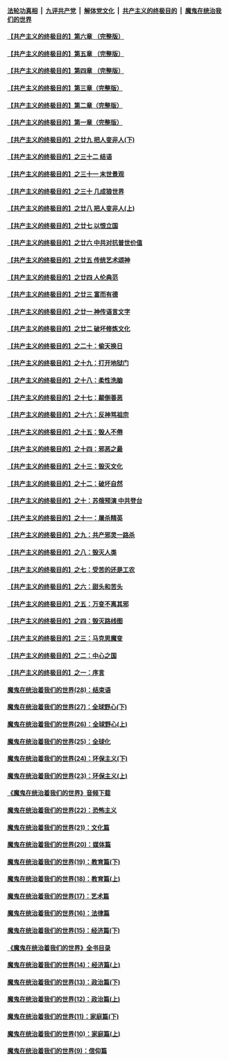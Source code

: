 ####  [法轮功真相](../../../../basic/blob/master/README.md?t=07090031) &nbsp;|&nbsp; [九评共产党](../../../../9ping.md/blob/master/README.md?t=07090031) &nbsp;|&nbsp; [解体党文化](../../../../jtdwh.md/blob/master/README.md?t=07090031)  &nbsp;|&nbsp; [共产主义的终极目的](../../../../gczydzjmd.md/blob/master/README.md?t=07090031) &nbsp;|&nbsp; [魔鬼在统治我们的世界](../../../../mgztzwmdsj.md/blob/master/README.md?t=07090031) 

#### [【共产主义的终极目的】第六章 （完整版）](../pages/nsc422/n11428913.md?t=07090031) 

#### [【共产主义的终极目的】第五章 （完整版）](../pages/nsc422/n11428912.md?t=07090031) 

#### [【共产主义的终极目的】第四章 （完整版）](../pages/nsc422/n11428907.md?t=07090031) 

#### [【共产主义的终极目的】第三章（完整版）](../pages/nsc422/n11428848.md?t=07090031) 

#### [【共产主义的终极目的】第二章（完整版）](../pages/nsc422/n11428831.md?t=07090031) 

#### [【共产主义的终极目的】第一章（完整版）](../pages/nsc422/n11417651.md?t=07090031) 

#### [【共产主义的终极目的】之廿九 把人变非人(下)](../pages/nsc422/n11344140.md?t=07090031) 

#### [【共产主义的终极目的】之三十二 结语](../pages/nsc422/n11360535.md?t=07090031) 

#### [【共产主义的终极目的】之三十一 末世景观](../pages/nsc422/n11351129.md?t=07090031) 

#### [【共产主义的终极目的】之三十 几成狼世界](../pages/nsc422/n11348280.md?t=07090031) 

#### [【共产主义的终极目的】之廿八 把人变非人(上)](../pages/nsc422/n11340492.md?t=07090031) 

#### [【共产主义的终极目的】之廿七 以恨立国](../pages/nsc422/n11336944.md?t=07090031) 

#### [【共产主义的终极目的】之廿六 中共对抗普世价值](../pages/nsc422/n11324785.md?t=07090031) 

#### [【共产主义的终极目的】之廿五 传统艺术颂神](../pages/nsc422/n11296396.md?t=07090031) 

#### [【共产主义的终极目的】之廿四 人伦典范](../pages/nsc422/n11296397.md?t=07090031) 

#### [【共产主义的终极目的】之廿三 富而有德](../pages/nsc422/n11283598.md?t=07090031) 

#### [【共产主义的终极目的】之廿一 神传语言文字](../pages/nsc422/n11263265.md?t=07090031) 

#### [【共产主义的终极目的】之廿二 破坏修炼文化](../pages/nsc422/n11245728.md?t=07090031) 

#### [【共产主义的终极目的】之二十：偷天换日](../pages/nsc422/n11238846.md?t=07090031) 

#### [【共产主义的终极目的】之十九：打开地狱门](../pages/nsc422/n11206376.md?t=07090031) 

#### [【共产主义的终极目的】之十八：柔性洗脑](../pages/nsc422/n11199994.md?t=07090031) 

#### [【共产主义的终极目的】之十七：颠倒善恶](../pages/nsc422/n11179782.md?t=07090031) 

#### [【共产主义的终极目的】之十六：反神骂祖宗](../pages/nsc422/n11166798.md?t=07090031) 

#### [【共产主义的终极目的】之十五：毁人不倦](../pages/nsc422/n11166792.md?t=07090031) 

#### [【共产主义的终极目的】之十四：邪恶之最](../pages/nsc422/n11150249.md?t=07090031) 

#### [【共产主义的终极目的】之十三：毁灭文化](../pages/nsc422/n11135227.md?t=07090031) 

#### [【共产主义的终极目的】之十二：破坏自然](../pages/nsc422/n11135214.md?t=07090031) 

#### [【共产主义的终极目的】之十：苏俄预演 中共登台](../pages/nsc422/n11118424.md?t=07090031) 

#### [【共产主义的终极目的】之十一：屠杀精英](../pages/nsc422/n11118442.md?t=07090031) 

#### [【共产主义的终极目的】之九：共产邪灵一路杀](../pages/nsc422/n11114139.md?t=07090031) 

#### [【共产主义的终极目的】之八：毁灭人类](../pages/nsc422/n11108503.md?t=07090031) 

#### [【共产主义的终极目的】之七：受苦的还是工农](../pages/nsc422/n11101809.md?t=07090031) 

#### [【共产主义的终极目的】之六：甜头和苦头](../pages/nsc422/n11096971.md?t=07090031) 

#### [【共产主义的终极目的】之五：万变不离其邪](../pages/nsc422/n11091285.md?t=07090031) 

#### [【共产主义的终极目的】之四：毁灭路线图](../pages/nsc422/n11086284.md?t=07090031) 

#### [【共产主义的终极目的】之三：马克思魔变](../pages/nsc422/n11061941.md?t=07090031) 

#### [【共产主义的终极目的】之二：中心之国](../pages/nsc422/n11047728.md?t=07090031) 

#### [【共产主义的终极目的】之一：序言](../pages/nsc422/n11086077.md?t=07090031) 

#### [魔鬼在统治着我们的世界(28)：结束语](../pages/nsc422/n10936246.md?t=07090031) 

#### [魔鬼在统治着我们的世界(27)：全球野心(下)](../pages/nsc422/n10928319.md?t=07090031) 

#### [魔鬼在统治着我们的世界(26)：全球野心(上)](../pages/nsc422/n10900318.md?t=07090031) 

#### [魔鬼在统治着我们的世界(25)：全球化](../pages/nsc422/n10788205.md?t=07090031) 

#### [魔鬼在统治着我们的世界(24)：环保主义(下)](../pages/nsc422/n10695307.md?t=07090031) 

#### [魔鬼在统治着我们的世界(23)：环保主义(上)](../pages/nsc422/n10688613.md?t=07090031) 

#### [《魔鬼在统治着我们的世界》音频下载](../pages/nsc422/n10635553.md?t=07090031) 

#### [魔鬼在统治着我们的世界(22)：恐怖主义](../pages/nsc422/n10614727.md?t=07090031) 

#### [魔鬼在统治着我们的世界(21)：文化篇](../pages/nsc422/n10597706.md?t=07090031) 

#### [魔鬼在统治着我们的世界(20)：媒体篇](../pages/nsc422/n10586579.md?t=07090031) 

#### [魔鬼在统治着我们的世界(19)：教育篇(下)](../pages/nsc422/n10564808.md?t=07090031) 

#### [魔鬼在统治着我们的世界(18)：教育篇(上)](../pages/nsc422/n10526970.md?t=07090031) 

#### [魔鬼在统治着我们的世界(17)：艺术篇](../pages/nsc422/n10499093.md?t=07090031) 

#### [魔鬼在统治着我们的世界(16)：法律篇](../pages/nsc422/n10485969.md?t=07090031) 

#### [魔鬼在统治着我们的世界(15)：经济篇(下)](../pages/nsc422/n10469975.md?t=07090031) 

#### [《魔鬼在统治着我们的世界》全书目录](../pages/nsc422/n10464261.md?t=07090031) 

#### [魔鬼在统治着我们的世界(14)：经济篇(上)](../pages/nsc422/n10457370.md?t=07090031) 

#### [魔鬼在统治着我们的世界(13)：政治篇(下)](../pages/nsc422/n10448270.md?t=07090031) 

#### [魔鬼在统治着我们的世界(12)：政治篇(上)](../pages/nsc422/n10444576.md?t=07090031) 

#### [魔鬼在统治着我们的世界(11)：家庭篇(下)](../pages/nsc422/n10440961.md?t=07090031) 

#### [魔鬼在统治着我们的世界(10)：家庭篇(上)](../pages/nsc422/n10435448.md?t=07090031) 

#### [魔鬼在统治着我们的世界(9)：信仰篇](../pages/nsc422/n10432159.md?t=07090031) 

